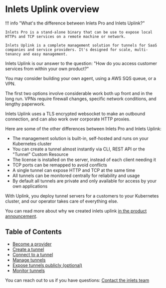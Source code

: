 # Inlets Uplink overview

!!! info "What's the difference between Inlets Pro and Inlets Uplink?"
    
    Inlets Pro is a stand-alone binary that can be use to expose local HTTPs and TCP services on a remote machine or network.

    Inlets Uplink is a complete management solution for tunnels for SaaS companies and service providers. It's designed for scale, multi-tenancy and easy management.

Inlets Uplink is our answer to the question: "How do you access customer services from within your own product?"

You may consider building your own agent, using a AWS SQS queue, or a VPN.

The first two options involve considerable work both up front and in the long run. VPNs require firewall changes, specific network conditions, and lengthy paperwork.

Inlets Uplink uses a TLS encrypted websocket to make an outbound connection, and can also work over corporate HTTP proxies.

Here are some of the other differences between Inlets Pro and Inlets Uplink:

* The management solution is built-in, self-hosted and runs on your Kubernetes cluster
* You can create a tunnel almost instantly via CLI, REST API or the "Tunnel" Custom Resource
* The license is installed on the server, instead of each client needing it
* TCP ports can be remapped to avoid conflicts
* A single tunnel can expose HTTP and TCP at the same time
* All tunnels can be monitored centrally for reliability and usage
* By default all tunnels are private and only available for access by your own applications

With Uplink, you deploy tunnel servers for a customers to your Kubernetes cluster, and our operator takes care of everything else.

You can read more about why we created inlets uplink [in the product announcement](https://inlets.dev/blog/2022/11/16/service-provider-uplinks.html).

## Table of Contents

* [Become a provider](/uplink/become-a-provider)
* [Create a tunnel](/uplink/create-tunnels)
* [Connect to a tunnel](/uplink/connect-to-tunnels)
* [Manage tunnels](/uplink/manage-tunnels)
* [Expose tunnels publicly (optional)](/uplink/ingress-for-tunnels)
* [Monitor tunnels](/uplink/monitoring-tunnels)

You can reach out to us if you have questions: [Contact the inlets team](https://inlets.dev/contact)
